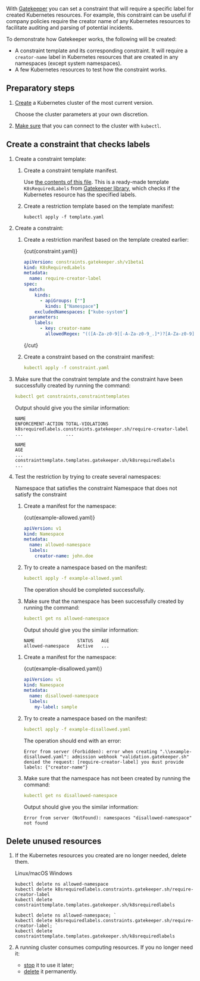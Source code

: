 With [Gatekeeper](../../../reference/gatekeeper) you can set a constraint that will require a specific label for created Kubernetes resources. For example, this constraint can be useful if company policies require the creator name of any Kubernetes resources to facilitate auditing and parsing of potential incidents.

To demonstrate how Gatekeeper works, the following will be created:

- A constraint template and its corresponding constraint. It will require a `creator-name` label in Kubernetes resources that are created in any namespaces (except system namespaces).
- A few Kubernetes resources to test how the constraint works.

## Preparatory steps

1. [Create](../../../instructions/create-cluster) a Kubernetes cluster of the most current version.

   Choose the cluster parameters at your own discretion.

1. [Make sure](../../../connect/kubectl) that you can connect to the cluster with `kubectl`.

## Create a constraint that checks labels

1. Create a constraint template:

   1. Create a constraint template manifest.

      Use [the contents of this file](https://github.com/open-policy-agent/gatekeeper-library/blob/master/library/general/requiredlabels/template.yaml). This is a ready-made template `K8sRequiredLabels` from [Gatekeeper library](https://github.com/open-policy-agent/gatekeeper-library), which checks if the Kubernetes resource has the specified labels.

   1. Create a restriction template based on the template manifest:

      ```console
      kubectl apply -f template.yaml
      ```

1. Create a constraint:

   1. Create a restriction manifest based on the template created earlier:

      {cut(constraint.yaml)}

      ```yaml
      apiVersion: constraints.gatekeeper.sh/v1beta1
      kind: K8sRequiredLabels
      metadata:
        name: require-creator-label
      spec:
        match:
          kinds:
            - apiGroups: [""]
              kinds: ["Namespace"]
          excludedNamespaces: ["kube-system"]
        parameters:
          labels:
            - key: creator-name
              allowedRegex: "(([A-Za-z0-9][-A-Za-z0-9_.]*)?[A-Za-z0-9])?"
      ```

      {/cut}

   1. Create a constraint based on the constraint manifest:

      ```yaml
      kubectl apply -f constraint.yaml
      ```

1. Make sure that the constraint template and the constraint have been successfully created by running the command:

   ```yaml
   kubectl get constraints,constrainttemplates
   ```

   Output should give you the similar information:

   ```text
   NAME                                                              ENFORCEMENT-ACTION TOTAL-VIOLATIONS
   k8srequiredlabels.constraints.gatekeeper.sh/require-creator-label ...                ... 

   NAME                                                              AGE
   ...
   constrainttemplate.templates.gatekeeper.sh/k8srequiredlabels      ...
   ```

1. Test the restriction by trying to create several namespaces:

   <tabs>
   <tablist>
   <tab>Namespace that satisfies the constraint</tab>
   <tab>Namespace that does not satisfy the constraint</tab>
   </tablist>
   <tabpanel>

   1. Create a manifest for the namespace:

      {cut(example-allowed.yaml)}

      ```yaml
      apiVersion: v1
      kind: Namespace
      metadata:
        name: allowed-namespace
        labels:
          creator-name: john.doe
      ```

   1. Try to create a namespace based on the manifest:

      ```yaml
      kubectl apply -f example-allowed.yaml
      ```

      The operation should be completed successfully.

   1. Make sure that the namespace has been successfully created by running the command:

      ```yaml
      kubectl get ns allowed-namespace
      ```

      Output should give you the similar information:

      ```text
      NAME                STATUS   AGE
      allowed-namespace   Active   ...
      ```

   </tabpanel>
   <tabpanel>

   1. Create a manifest for the namespace:

      {cut(example-disallowed.yaml)}

      ```yaml
      apiVersion: v1
      kind: Namespace
      metadata:
        name: disallowed-namespace
        labels:
          my-label: sample
      ```

   1. Try to create a namespace based on the manifest:

      ```yaml
      kubectl apply -f example-disallowed.yaml
      ```

      The operation should end with an error:

      ```text
      Error from server (Forbidden): error when creating ".\\example-disallowed.yaml": admission webhook "validation.gatekeeper.sh" denied the request: [require-creator-label] you must provide labels: {"creator-name"}
      ```

   1. Make sure that the namespace has not been created by running the command:

      ```yaml
      kubectl get ns disallowed-namespace
      ```

      Output should give you the similar information:

      ```text
      Error from server (NotFound): namespaces "disallowed-namespace" not found
      ```

   </tabpanel>
   </tabs>

## Delete unused resources

1. If the Kubernetes resources you created are no longer needed, delete them.

   <tabs>
   <tablist>
   <tab>Linux/macOS</tab>
   <tab>Windows</tab>
   </tablist>
   <tabpanel>

   ```console
   kubectl delete ns allowed-namespace
   kubectl delete k8srequiredlabels.constraints.gatekeeper.sh/require-creator-label
   kubectl delete constrainttemplate.templates.gatekeeper.sh/k8srequiredlabels

   ```

   </tabpanel>
   <tabpanel>

   ```console
   kubectl delete ns allowed-namespace; `
   kubectl delete k8srequiredlabels.constraints.gatekeeper.sh/require-creator-label; `
   kubectl delete constrainttemplate.templates.gatekeeper.sh/k8srequiredlabels
   ```

   </tabpanel>
   </tabs>

1. A running cluster consumes computing resources. If you no longer need it:

   - [stop](../../../instructions/manage-cluster#start_or_stop_cluster) it to use it later;
   - [delete](../../../instructions/manage-cluster#delete_cluster) it permanently.
